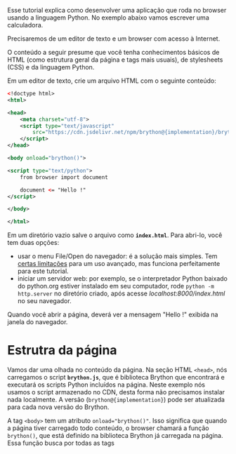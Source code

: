 Esse tutorial explica como desenvolver uma aplicação que roda no browser usando a linguagem Python. No exemplo abaixo vamos escrever uma calculadora.  

Precisaremos de um editor de texto e um browser com acesso à Internet.

O conteúdo a seguir presume que você tenha conhecimentos básicos de HTML (como estrutura geral da página e tags mais usuais), de stylesheets (CSS) e da linguagem Python.

Em um editor de texto, crie um arquivo HTML com o seguinte conteúdo:

```xml
<!doctype html>
<html>

<head>
    <meta charset="utf-8">
    <script type="text/javascript"
        src="https://cdn.jsdelivr.net/npm/brython@{implementation}/brython.min.js">
    </script>
</head>

<body onload="brython()">

<script type="text/python">
    from browser import document

    document <= "Hello !"
</script>

</body>

</html>
```

Em um diretório vazio salve o arquivo como __`index.html`__. Para abri-lo, você tem duas opções:

- usar o menu File/Open do navegador: é a solução mais simples. Tem [certas limitações](/static_doc/pt-br/file_or_http.html) para um uso avançado, mas funciona perfeitamente para este tutorial.
- iniciar um servidor web: por exemplo, se o interpretador Python baixado do python.org estiver instalado em seu computador, rode `python -m http.server` no diretório criado, após acesse _localhost:8000/index.html_ no seu navegador.

Quando você abrir a página, deverá ver a mensagem "Hello !" exibida na janela do navegador.

Estrutra da página
==================
Vamos dar uma olhada no conteúdo da página. Na seção HTML `<head>`, nós carregamos o script __`brython.js`__, que é biblioteca Brython que encontrará e executará os scripts Python incluídos na página. Neste exemplo nós usamos o script armazenado no CDN, desta forma não precisamos instalar nada localmente. A versão (`brython@{implementation}`) pode ser atualizada para cada nova versão do Brython.

A tag `<body>` tem um atributo `onload="brython()"`. Isso significa que quando a página tiver carregado todo conteúdo, o browser chamará a função `brython()`, que está definido na biblioteca Brython já carregada na página. Essa função busca por todas as tags <script> que contêm o atributo `type="text/python"` e executa o código contido nelas.

Nossa página __`index.html`__ contem esse script:

```python
from browser import document

document <= "Hello !"
```

É um programa Python padrão, sendo importado pelo módulo __`browser`__ (neste caso, o módulo está contido na biblioteca Brython __`brython.js`__). O módulo tem um atributo `document` que referencia o conteúdo exibido na janela do navegador

Para adicionar um texto ao documento - especificamente, para exibir um texto no browser - a sintaxe usada pelo Brython é:

```python
document <= "Hello !"
```

Você pode ver o operador `<=` como uma seta apontando para esquerda: o document "recebe" um novo elemento, neste caso recebe a string "Hello !". Você verá a seguir que sempre é possível usar a forma padrão da sintaxe DOM para interagir com a página, 

Para este exemplo, você também pode usar o método `attach` ao invés do operador `<=`:

```python
document.attach("Hello !")
```

Formatando textos com tags HTML
===============================
Tags HTML permitem a formatação de texto, por exemplo, para escrevê-lo em negrito `<B>`, em itálico `<I>`, etc.

Usando o Brython, essas tags são acessível como as funções definidas no módulo __`html`__ do pacote __`browser`__. Segue exemplo de como usá-las:

```python
from browser import document, html

document <= html.B("Hello !")
```

As tags podem ser aninhadas:

```python
document <= html.B(html.I("Hello !"))
```

As tags também podem ser adicionadas umas às outras, bem como strings:

```python
document <= html.B("Hello, ") + "world !"
```

O primeiro argumento de uma função tag pode ser uma string, um número, outra tag. Também pode ser um "iterável" Python (list, comprehension, generator): neste caso, todos os elementos produzidos na iteração são adicionados à tag:

```python
document <= html.UL(html.LI(i) for i in range(5))
```

Os atributos da tag são passados ​​como keyword arguments para a função:

```python
html.A("Brython", href="http://brython.info")
```

Desenhando a calculadora
========================
Podemos desenhar nossa calculadora como uma table HTML.

A primeira linha é feita da zona de resultado, seguida por um botão de reset. As próximas 3 linhas contêm os dígitos e operadores matemáticos.

```python
from browser import document, html

calc = html.TABLE()
calc <= html.TR(html.TH(html.DIV("0", id="result"), colspan=3) +
                html.TD("C", id="clear"))
lines = ["789/",
         "456*",
         "123-",
         "0.=+"]

calc <= (html.TR(html.TD(x) for x in line) for line in lines)

document <= calc
```

Observe o uso de Python generators para reduzir a quantidade de código, mantendo-o legível.

Vamos adicionar estilo às tags `<TD>` em uma stylesheet para que a calculadora tenha uma aparência melhor:

```xml
<style>
*{
    font-family: sans-serif;
    font-weight: normal;
    font-size: 1.1em;
}
td{
    background-color: #ccc;
    padding: 10px 30px 10px 30px;
    border-radius: 0.2em;
    text-align: center;
    cursor: default;
}
#result{
    border-color: #000;
    border-width: 1px;
    border-style: solid;
    padding: 10px 30px 10px 30px;
    text-align: right;
}
</style>
```

Tratamento de eventos
=====================
A próxima etapa é disparar uma ação quando o usuário pressiona a calculadora:

- para digitos e operações :  imprima o dígito ou operação na zona de resultado
- para o sinal = : execute a operação e imprima o resultado, ou uma mensagem de erro se a entrada for inválida
- para a letra C: redefina a zona de resultado

Para lidar com os elementos exibidos na página, o programa precisa primeiro obter uma referência a eles. Os botões foram criados como tags `<TD>`; para obter uma referência a todas essas tags, a sintaxe é

```python
document.select("td")
```

O argumento passado para o método `select()` é um seletor CSS. Os mais usuais são: um nome de tag ("td"), o atributo `id` do elemento ("#result") ou seu atributo "class" (".classname"). O resultado do `select()` é sempre uma lista de elementos.

Os eventos que podem ocorrer nos elementos de uma página têm um nome normalizado: quando o usuário clica em um botão, o evento denominado "click" é acionado. No programa, este evento provoca a execução de uma função. A associação entre elemento, evento e função é definida pela sintaxe

```python
element.bind("click", action)
```

Para a calculadora, podemos associar a mesma função ao evento "click" em todos os botões:

```python
for button in document.select("td"):
    button.bind("click", action)
```

Para ser compatível com a sintaxe Python, a função `action()` precisa ter sido definida em algum lugar antes no programa. Essas funções "callback" (retorno de chamada) usam um único parâmetro, um objeto que representa o evento.

Programa Completo
=================
Aqui está o código que gerencia uma versão mínima da calculadora. A parte mais importante está na ação da função `action(event)`.

```python
from browser import document, html

# construção da calculadora
calc = html.TABLE()
calc <= html.TR(html.TH(html.DIV("0", id="result"), colspan=3) +
                html.TD("C"))
lines = ["789/", "456*", "123-", "0.=+"]

calc <= (html.TR(html.TD(x) for x in line) for line in lines)

document <= calc

result = document["result"]  # acesso direto a um elemento por seu id

def action(event):
    """Lida com o evento "click" em um botão da calculadora."""
    # O elemento em que o usuário clicou é o atributo "target" (alvo)
    # do objeto de evento
    element = event.target
    # O texto impresso no botão é o atributo "text" do elemento
    value = element.text
    if value not in "=C":
        # atualizando a zona de resultado
        if result.text in ["0", "error"]:
            result.text = value
        else:
            result.text = result.text + value
    elif value == "C":
        # redefinindo
        result.text = "0"
    elif value == "=":
        # execute a fórmula na zona de resultado
        try:
            result.text = eval(result.text)
        except:
            result.text = "error"

# Associe a função action() ao evento "click" em todos os botões
for button in document.select("td"):
    button.bind("click", action)
```

Resultado
=========
<iframe width="800", height="400" src="/gallery/calculator.html"></iframe>
